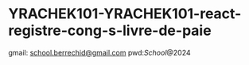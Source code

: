# YRACHEK101-YRACHEK101-react-registre-cong-s-livre-de-paie

gmail: school.berrechid@gmail.com
pwd:$School@2024$ 
